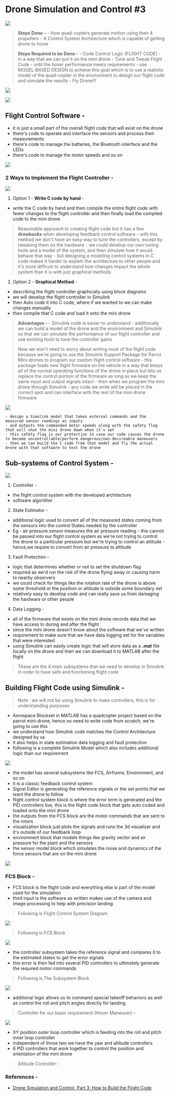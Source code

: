 # Drone Simulation and Control #3

![](./References/3_1.png)

> **Steps Done -**
    - How quad-copters generate motion using their 4 propellers
    - A Control System Architecture which is capable of getting drone to hover

> **Steps Required to be Done -**
    - Code Control Logic (FLIGHT CODE) - in a way that we can put it on the mini drone
    - Tune and Tweak Flight Code - until the hover performance meets requirements - use MODEL-BASED DESIGN to achieve this goal which is to use a realistic model of the quad-copter in the environment to design our flight code and simulate the results
    - Fly Drone!!!

![](./References/3_2.png)

![](./References/3_3.png)



## Flight Control Software -

- it is just a small part of the overall flight code that will exist on the drone
- there's code to operate and interface the sensors and process their measurements
- there's code to manage the batteries, the Bluetooth interface and the LEDs
- there's code to manage the motor speeds and so on 

![](./References/3_4.png)

### 2 Ways to Implement the Flight Controller -

![](./References/3_5.png)

1. Option 1 - **Write C code by hand** -

- write the C code by hand and then compile the entire flight code with fewer changes to the flight controller and then finally load the compiled code to the mini drone

> Reasonable approach to creating flight code but it has a few **drawbacks** when developing feedback control software 
    - with this method we don't have an easy way to tune the controllers, except by tweaking them on the hardware
    - we could develop our own tuning tools and a model of the system, and then simulate how it would behave that way
    - but designing a modeling control systems in C code makes it harder to explain the architecture to other people and it's more difficult to understand how changes impact the whole system than it is with just graphical methods 
    
2. Option 2 - **Graphical Method** -

- describing the flight controller graphically using block diagrams
- we will develop the flight controller in Simulink
- then Auto code it into C code, where if we wanted to we can make changes manually 
- then compile that C code and load it onto the mini drone

> **Advantages -**
    - Simulink code is easier to understand 
    - additionally we can build a model of the drone and the environment and Simulink so that we can simulate the performance of our flight controller and use existing tools to tune the controller gains

> Now we won't need to worry about writing most of the flight code because we're going to use the Simulink Support Package for Parrot Mini-drones to program our custom flight control software 
    - this package loads new flight firmware on the vehicle in a way that keeps all of the normal operating functions of the drone in place but lets us replace the control portion of the firmware as long as we keep the same input and output signals intact 
    - then when we program the mini drone through Simulink 
    - any code we write will be placed in the correct spot and can interface with the rest of the mini drone firmware

![](./References/3_6.png)

    - design a Simulink model that takes external commands and the measured sensor readings as inputs
    - and outputs the commanded motor speeds along with the safety flag that will shut the mini drone down when it's set
    - this safety flag is our protection in case our code causes the drone to become uncontrollable/perform dangerous/non-desireable maneuvers
    - then we can build the C code from that model and fly the actual drone with that software to test the drone



## Sub-systems of Control System -

![](./References/3_7.png)

1. Controller -

- the flight control system with the developed architecture
- software algorithm


2. State Estimator -

- additional logic used to convert all of the measured states coming from the sensors into the control States needed by the controller
- Eg - air pressure sensor measures the air pressure reading 
        - this cannot be passed into our flight control system as we're not trying to control the drone to a particular pressure but we're trying to control an altitude 
        - hence,we require to convert from air pressure to altitude 


3. Fault Protection -

- logic that determines whether or not to set the shutdown flag 
- required as we'd run the risk of the drone flying away or causing harm to nearby observers 
- we could check for things like the rotation rate of the drone is above some threshold or the position or altitude is outside some boundary set
- relatively easy to develop code and can really save us from damaging the hardware or other people 


4. Data Logging -

- all of the firmware that exists on the mini drone records data that we have access to during and after the flight 
- since the mini drone doesn't know about the software that we've written 
- requirement to make sure that we have data logging set for the variables that were interested
- using Simulink can easily create logic
that will store data as a **.mat** file locally on the drone and then we can download it to MATLAB after the flight

> These are the 4 main subsystems that we need to develop in Simulink in order to have safe and functioning flight code



## Building Flight Code using Simulink -

> Note : we will not be using Simulink to make controllers, this is for understanding purposes

- Aerospace Blockset in MATLAB has a quadcopter project based on the parrot mini-drone, hence no need to write code from scratch, we're going to use this
- we understand how Simulink code matches the Control Architecture designed by us
- it also helps in state estimation data logging and fault protection
- following is a complete Simulink Model which also includes additional logic than our requirement

![](./References/3_8.png)

- the model has several subsystems like FCS, Airframe, Environment, and so on
- it is a classic feedback control system
- Signal Editor is generating the reference signals or the set points that we want the drone to follow
- flight control system block is where the error term is generated and the PID controllers live, this is the flight code block that gets auto coded and loaded onto the mini drone 
- the outputs from the FCS block are the motor commands that are sent to the rotors
- visualization block just plots the signals and runs the 3d visualizer and it's outside of our feedback loop
- environment block that models things like gravity vector and air pressure for the plant and the sensors
- the sensor model block which simulates the noise and dynamics of the force sensors that are on the mini drone

![](./References/3_9.png)

### FCS Block - 

- FCS block is the flight code and everything else is part of the model used for the simulation
- third input is the software as written makes use of the camera and image processing to help with precision landing 

> Following is Flight Control System Diagram

![](./References/3_10.png)

> Following is FCS Block

![](./References/3_11.png)

- the controller subsystem takes the reference signal and compares it to the estimated states to get the error signals
- this error is then fed into several PID controllers to ultimately generate the required motor commands

> Following is The Subsystem Block

![](./References/3_12.png)

- additional logic allows us to command special takeoff behaviors as well as control the roll and pitch angles directly for landing


> Controller for our basic requirement (Hover Maneuver) -

![](./References/3_13.png)

- XY position outer loop controller which is feeding into the roll and pitch inner loop controller
- independent of those two we have the yaw and altitude controllers
- 6 PID controllers that work together to control the position and orientation of the mini drone

> Altitude Controller -





### References -

- [Drone Simulation and Control, Part 3: How to Build the Flight Code](https://www.youtube.com/watch?v=3Gtb5Eq1Lvk&list=PLn8PRpmsu08oOLBVYYIwwN_nvuyUqEjrj&index=4)
